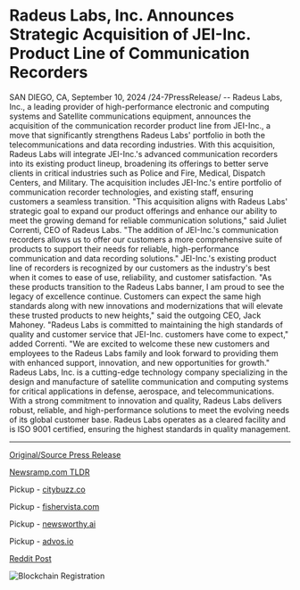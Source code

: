 # Radeus Labs, Inc. Announces Strategic Acquisition of JEI-Inc. Product Line of Communication Recorders

SAN DIEGO, CA, September 10, 2024 /24-7PressRelease/ -- Radeus Labs, Inc., a leading provider of high-performance electronic and computing systems and Satellite communications equipment, announces the acquisition of the communication recorder product line from JEI-Inc., a move that significantly strengthens Radeus Labs' portfolio in both the telecommunications and data recording industries.  With this acquisition, Radeus Labs will integrate JEI-Inc.'s advanced communication recorders into its existing product lineup, broadening its offerings to better serve clients in critical industries such as Police and Fire, Medical, Dispatch Centers, and Military. The acquisition includes JEI-Inc.'s entire portfolio of communication recorder technologies, and existing staff, ensuring customers a seamless transition.  "This acquisition aligns with Radeus Labs' strategic goal to expand our product offerings and enhance our ability to meet the growing demand for reliable communication solutions," said Juliet Correnti, CEO of Radeus Labs. "The addition of JEI-Inc.'s communication recorders allows us to offer our customers a more comprehensive suite of products to support their needs for reliable, high-performance communication and data recording solutions."  JEI-Inc.'s existing product line of recorders is recognized by our customers as the industry's best when it comes to ease of use, reliability, and customer satisfaction. "As these products transition to the Radeus Labs banner, I am proud to see the legacy of excellence continue. Customers can expect the same high standards along with new innovations and modernizations that will elevate these trusted products to new heights," said the outgoing CEO, Jack Mahoney.  "Radeus Labs is committed to maintaining the high standards of quality and customer service that JEI-Inc. customers have come to expect," added Correnti. "We are excited to welcome these new customers and employees to the Radeus Labs family and look forward to providing them with enhanced support, innovation, and new opportunities for growth."  Radeus Labs, Inc. is a cutting-edge technology company specializing in the design and manufacture of satellite communication and computing systems for critical applications in defense, aerospace, and telecommunications. With a strong commitment to innovation and quality, Radeus Labs delivers robust, reliable, and high-performance solutions to meet the evolving needs of its global customer base. Radeus Labs operates as a cleared facility and is ISO 9001 certified, ensuring the highest standards in quality management. 

---

[Original/Source Press Release](https://www.24-7pressrelease.com/press-release/514183/radeus-labs-inc-announces-strategic-acquisition-of-jei-inc-product-line-of-communication-recorders)
                    

[Newsramp.com TLDR](https://newsramp.com/curated-news/radeus-labs-inc-acquires-communication-recorder-product-line-from-jei-inc/1429d37f121a870e03c09c44db58a746) 


Pickup - [citybuzz.co](https://citybuzz.co/2024/09/10/radeus-labs-expands-communication-solutions-with-acquisition-of-jei-inc-recorder-line)

Pickup - [fishervista.com](https://fishervista.com/en/radeus-labs-inc-bolsters-portfolio-with-acquisition-of-jei-inc-communication-recorders/20246650)

Pickup - [newsworthy.ai](https://newsworthy.ai/curated/radeus-labs-expands-communication-solutions-with-acquisition-of-jei-inc-recorder-line/20246650)

Pickup - [advos.io](https://advos.io/en/radeus-labs-acquires-jei-inc-communication-recorder-line-expanding-telecommunications-capabilities/20246650)
 



[Reddit Post](https://www.reddit.com/r/technology_press/comments/1fdc02t/radeus_labs_inc_acquires_communication_recorder/) 



![Blockchain Registration](https://cdn.newsramp.app/24-7PressRelease/qrcode/249/10/zealr0W4.webp)